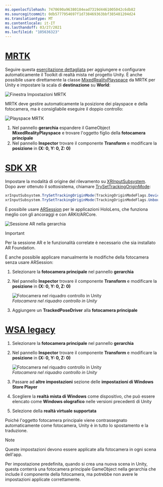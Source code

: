 ```yaml
---
ms.openlocfilehash: 7470690a96380184ead7319d4461005042c6db82
ms.sourcegitcommit: 0db5777954697f1d738469363bbf385481204d24
ms.translationtype: MT
ms.contentlocale: it-IT
ms.lasthandoff: 03/27/2021
ms.locfileid: "105636323"
---
```

# <a name="mrtk"></a>[MRTK](#tab/mrtk)
<!-- NEVER CHANGE THE ABOVE LINE! -->

Seguire questa [esercitazione dettagliata](../../tutorials/mr-learning-base-01.md) per aggiungere e configurare automaticamente il Toolkit di realtà mista nel progetto Unity. È anche possibile usare direttamente la classe [MixedRealityPlayspace](https://docs.microsoft.com/dotnet/api/microsoft.mixedreality.toolkit.mixedrealityplayspace) da MRTK per Unity e impostare la scala di **destinazione** su **World**:

![Finestra Impostazioni MRTK](../../images/mrtk-target-scale.png)

MRTK deve gestire automaticamente la posizione dei playspace e della fotocamera, ma è consigliabile eseguire il doppio controllo:

![Playspace MRTK](../../images/mrtk-playspace.png)

1. Nel pannello **gerarchia** espandere il GameObject **MixedRealityPlayspace** e trovare l'oggetto figlio della **fotocamera principale**
2. Nel pannello **Inspector** trovare il componente **Transform** e modificare la **posizione** in **(X: 0, Y: 0, Z: 0)**

# <a name="xr-sdk"></a>[SDK XR](#tab/xr)
<!-- NEVER CHANGE THE ABOVE LINE! -->

Impostare la modalità di origine del rilevamento su [XRInputSubsystem](https://docs.unity3d.com/Documentation/ScriptReference/XR.XRInputSubsystem.html). Dopo aver ottenuto il sottosistema, chiamare [TrySetTrackingOriginMode](https://docs.unity3d.com/Documentation/ScriptReference/XR.XRInputSubsystem.TrySetTrackingOriginMode.html):

```cs
xrInputSubsystem.TrySetTrackingOriginMode(TrackingOriginModeFlags.Device);
xrInputSubsystem.TrySetTrackingOriginMode(TrackingOriginModeFlags.Unbounded); // Recommendation for OpenXR
```

È possibile usare [ARSession](https://docs.unity3d.com/Packages/com.unity.xr.arfoundation@2.1/manual/index.html#installing-ar-foundation) per le applicazioni HoloLens, che funziona meglio con gli ancoraggi e con ARKit/ARCore.

![Sessione AR nella gerarchia](../../images/xrsdk-arsession.png)

> [!IMPORTANT]
> Per la sessione AR e le funzionalità correlate è necessario che sia installato AR Foundation.

È anche possibile applicare manualmente le modifiche della fotocamera senza usare ARSession:

1. Selezionare la **fotocamera principale** nel pannello **gerarchia**
1. Nel pannello **Inspector** trovare il componente **Transform** e modificare la **posizione** in **(X: 0, Y: 0, Z: 0)**

   ![Fotocamera nel riquadro controllo in Unity](../../images/maincamera-350px.png)  
   *Fotocamera nel riquadro controllo in Unity*

1. Aggiungere un **TrackedPoseDriver** alla **fotocamera principale**

# <a name="legacy-wsa"></a>[WSA legacy](#tab/wsa)
<!-- NEVER CHANGE THE ABOVE LINE! -->

1. Selezionare la **fotocamera principale** nel pannello **gerarchia**
1. Nel pannello **Inspector** trovare il componente **Transform** e modificare la **posizione** in **(X: 0, Y: 0, Z: 0)**

   ![Fotocamera nel riquadro controllo in Unity](../../images/maincamera-350px.png)  
   *Fotocamera nel riquadro controllo in Unity*

1. Passare ad **altre impostazioni** sezione delle **impostazioni di Windows Store Player**
1. Scegliere la **realtà mista di Windows** come dispositivo, che può essere elencato come **Windows olografico** nelle versioni precedenti di Unity
1. Selezione della **realtà virtuale supportata**

Poiché l'oggetto fotocamera principale viene contrassegnato automaticamente come fotocamera, Unity è in tutto lo spostamento e la traduzione.

>[!NOTE]
>Queste impostazioni devono essere applicate alla fotocamera in ogni scena dell'app.
>
>Per impostazione predefinita, quando si crea una nuova scena in Unity, questa conterrà una fotocamera principale GameObject nella gerarchia che include il componente della fotocamera, ma potrebbe non avere le impostazioni applicate correttamente.